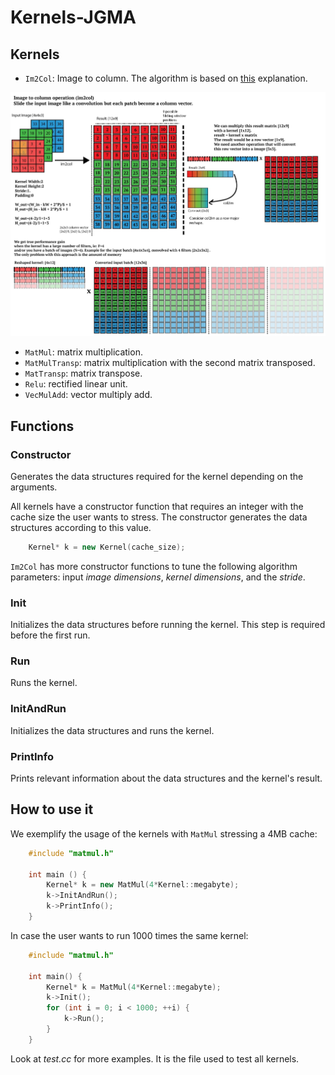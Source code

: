 # Kernels-JGMA

## Kernels

- `Im2Col`: Image to column. The algorithm is based on [this](https://leonardoaraujosantos.gitbook.io/artificial-inteligence/machine_learning/deep_learning/convolution_layer/making_faster) explanation.

![Im2ColAlgorithm](img/im2col.jpg)
- `MatMul`: matrix multiplication.
- `MatMulTransp`: matrix multiplication with the second matrix transposed.
- `MatTransp`: matrix transpose.
- `Relu`: rectified linear unit.
- `VecMulAdd`: vector multiply add.

## Functions

### Constructor
Generates the data structures required for the kernel depending on the arguments. 

All kernels have a constructor function that requires an integer with the cache size the user wants to stress. The constructor generates the data structures according to this value.
```cpp
    Kernel* k = new Kernel(cache_size);
```
`Im2Col` has more constructor functions to tune the following algorithm parameters: input *image dimensions*, *kernel dimensions*, and the *stride*.

### Init
Initializes the data structures before running the kernel. This step is required before the first run.

### Run
Runs the kernel.

### InitAndRun
Initializes the data structures and runs the kernel.

### PrintInfo
Prints relevant information about the data structures and the kernel's result.

## How to use it
We exemplify the usage of the kernels with `MatMul` stressing a 4MB cache:
```cpp
    #include "matmul.h"

    int main () {
        Kernel* k = new MatMul(4*Kernel::megabyte);
        k->InitAndRun();
        k->PrintInfo();
    }    
```
In case the user wants to run 1000 times the same kernel:
```cpp
    #include "matmul.h"

    int main() {
        Kernel* k = MatMul(4*Kernel::megabyte);
        k->Init();
        for (int i = 0; i < 1000; ++i) {
            k->Run();
        }
    }
```

Look at *test.cc* for more examples. It is the file used to test all kernels.
